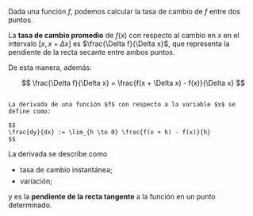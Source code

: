 Dada una función $f$, podemos calcular la tasa de cambio de $f$ entre dos puntos.

La **tasa de cambio promedio** de $f(x)$ con respecto al cambio en $x$ en el intervalo $[x, x + \Delta x]$ es $\frac{\Delta f}{\Delta x}$, que representa la pendiente de la recta secante entre ambos puntos.

De esta manera, además:

$$
\frac{\Delta f}{\Delta x} = \frac{f(x + \Delta x) - f(x)}{\Delta x}
$$

```ad-definition

La derivada de una función $f$ con respecto a la variable $x$ se define como:

$$
\frac{dy}{dx} := \lim_{h \to 0} \frac{f(x + h) - f(x)}{h}
$$

```

La derivada se describe como

- tasa de cambio instantánea;
- variación;

y es la **pendiente de la recta tangente** a la función en un punto determinado.

